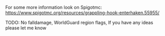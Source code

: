 For some more information look on Spigotmc: https://www.spigotmc.org/resources/grappling-hook-enterhaken.55955/

TODO:
No falldamage,
WorldGuard region flags,
If you have any ideas please let me know
